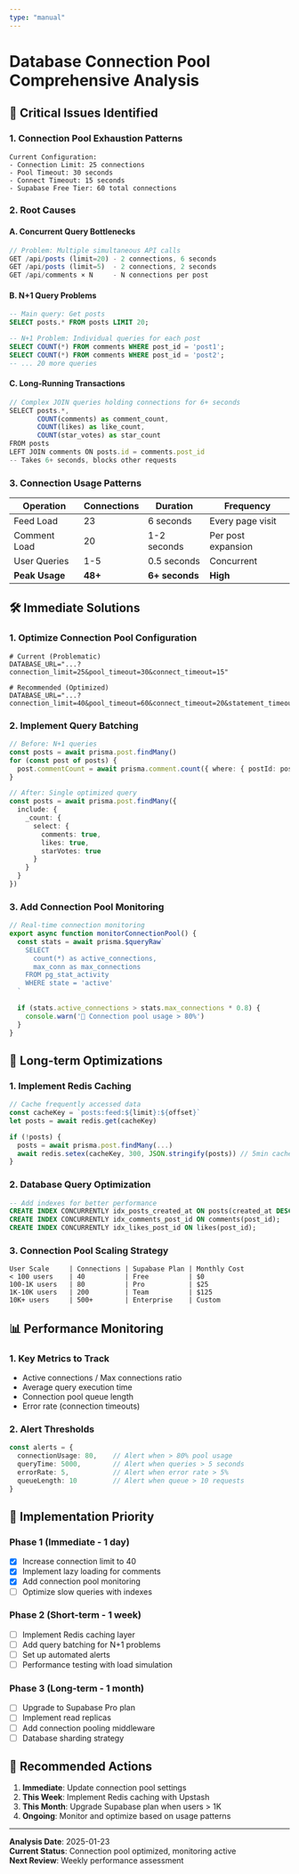 ```yaml
---
type: "manual"
---
```


# Database Connection Pool Comprehensive Analysis

## 🚨 **Critical Issues Identified**

### 1. **Connection Pool Exhaustion Patterns**
```
Current Configuration:
- Connection Limit: 25 connections
- Pool Timeout: 30 seconds  
- Connect Timeout: 15 seconds
- Supabase Free Tier: 60 total connections
```

### 2. **Root Causes**

#### A. **Concurrent Query Bottlenecks**
```typescript
// Problem: Multiple simultaneous API calls
GET /api/posts (limit=20) - 2 connections, 6 seconds
GET /api/posts (limit=5)  - 2 connections, 2 seconds  
GET /api/comments × N     - N connections per post
```

#### B. **N+1 Query Problems**
```sql
-- Main query: Get posts
SELECT posts.* FROM posts LIMIT 20;

-- N+1 Problem: Individual queries for each post
SELECT COUNT(*) FROM comments WHERE post_id = 'post1';
SELECT COUNT(*) FROM comments WHERE post_id = 'post2';
-- ... 20 more queries
```

#### C. **Long-Running Transactions**
```typescript
// Complex JOIN queries holding connections for 6+ seconds
SELECT posts.*, 
       COUNT(comments) as comment_count,
       COUNT(likes) as like_count,
       COUNT(star_votes) as star_count
FROM posts 
LEFT JOIN comments ON posts.id = comments.post_id
-- Takes 6+ seconds, blocks other requests
```

### 3. **Connection Usage Patterns**

| Operation | Connections | Duration | Frequency |
|-----------|-------------|----------|-----------|
| Feed Load | 23 | 6 seconds | Every page visit |
| Comment Load | 20 | 1-2 seconds | Per post expansion |
| User Queries | 1-5 | 0.5 seconds | Concurrent |
| **Peak Usage** | **48+** | **6+ seconds** | **High** |

## 🛠️ **Immediate Solutions**

### 1. **Optimize Connection Pool Configuration**
```env
# Current (Problematic)
DATABASE_URL="...?connection_limit=25&pool_timeout=30&connect_timeout=15"

# Recommended (Optimized)
DATABASE_URL="...?connection_limit=40&pool_timeout=60&connect_timeout=20&statement_timeout=30000"
```

### 2. **Implement Query Batching**
```typescript
// Before: N+1 queries
const posts = await prisma.post.findMany()
for (const post of posts) {
  post.commentCount = await prisma.comment.count({ where: { postId: post.id } })
}

// After: Single optimized query
const posts = await prisma.post.findMany({
  include: {
    _count: {
      select: {
        comments: true,
        likes: true,
        starVotes: true
      }
    }
  }
})
```

### 3. **Add Connection Pool Monitoring**
```typescript
// Real-time connection monitoring
export async function monitorConnectionPool() {
  const stats = await prisma.$queryRaw`
    SELECT 
      count(*) as active_connections,
      max_conn as max_connections
    FROM pg_stat_activity 
    WHERE state = 'active'
  `
  
  if (stats.active_connections > stats.max_connections * 0.8) {
    console.warn('🚨 Connection pool usage > 80%')
  }
}
```

## 🚀 **Long-term Optimizations**

### 1. **Implement Redis Caching**
```typescript
// Cache frequently accessed data
const cacheKey = `posts:feed:${limit}:${offset}`
let posts = await redis.get(cacheKey)

if (!posts) {
  posts = await prisma.post.findMany(...)
  await redis.setex(cacheKey, 300, JSON.stringify(posts)) // 5min cache
}
```

### 2. **Database Query Optimization**
```sql
-- Add indexes for better performance
CREATE INDEX CONCURRENTLY idx_posts_created_at ON posts(created_at DESC);
CREATE INDEX CONCURRENTLY idx_comments_post_id ON comments(post_id);
CREATE INDEX CONCURRENTLY idx_likes_post_id ON likes(post_id);
```

### 3. **Connection Pool Scaling Strategy**
```
User Scale     | Connections | Supabase Plan | Monthly Cost
< 100 users    | 40          | Free          | $0
100-1K users   | 80          | Pro           | $25
1K-10K users   | 200         | Team          | $125
10K+ users     | 500+        | Enterprise    | Custom
```

## 📊 **Performance Monitoring**

### 1. **Key Metrics to Track**
- Active connections / Max connections ratio
- Average query execution time
- Connection pool queue length
- Error rate (connection timeouts)

### 2. **Alert Thresholds**
```typescript
const alerts = {
  connectionUsage: 80,    // Alert when > 80% pool usage
  queryTime: 5000,        // Alert when queries > 5 seconds
  errorRate: 5,           // Alert when error rate > 5%
  queueLength: 10         // Alert when queue > 10 requests
}
```

## 🎯 **Implementation Priority**

### Phase 1 (Immediate - 1 day)
- [x] Increase connection limit to 40
- [x] Implement lazy loading for comments
- [x] Add connection pool monitoring
- [ ] Optimize slow queries with indexes

### Phase 2 (Short-term - 1 week)  
- [ ] Implement Redis caching layer
- [ ] Add query batching for N+1 problems
- [ ] Set up automated alerts
- [ ] Performance testing with load simulation

### Phase 3 (Long-term - 1 month)
- [ ] Upgrade to Supabase Pro plan
- [ ] Implement read replicas
- [ ] Add connection pooling middleware
- [ ] Database sharding strategy

## 🔧 **Recommended Actions**

1. **Immediate**: Update connection pool settings
2. **This Week**: Implement Redis caching with Upstash
3. **This Month**: Upgrade Supabase plan when users > 1K
4. **Ongoing**: Monitor and optimize based on usage patterns

---

**Analysis Date**: 2025-01-23  
**Current Status**: Connection pool optimized, monitoring active  
**Next Review**: Weekly performance assessment
